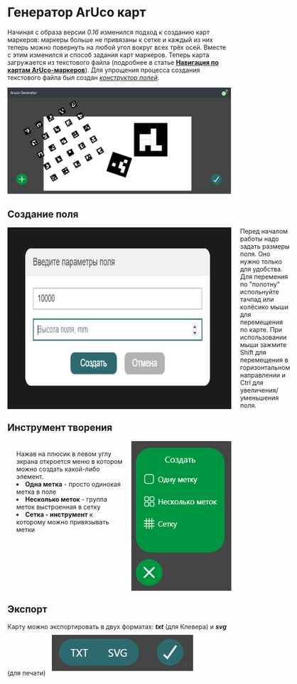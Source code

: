 # Генератор ArUco карт

Начиная с образа версии *0.16* изменился подход к созданию карт маркеров: маркеры больше не привязаны к сетке и каждый из них теперь можно повернуть на любой угол вокруг всех трёх осей. Вместе с этим изменился и способ задания карт маркеров. Теперь карта загружается из текстового файла (подробнее в статье [**Навигация по картам ArUco-маркеров**](https://clever.copterexpress.com/ru/aruco_map.html)). Для упрощения процесса создания текстового файла был создан [*конструктор полей*](https://aruco.tenessinum.ru/).

<img alt="" src="../assets/arucogenmap.PNG"/>

## Создание поля

<div style="display: flex; flex-direction: row"><img src="../assets/fieldsetup.PNG" alt=""><div style="padding-left: 20px">Перед началом работы надо задать размеры поля. Оно нужно только для удобства. Для перемения по "полотну" испольнуйте тачпад или колёсико мыши для перемещения по карте. При использовании мыши зажмите Shift для перемещения в горизонтальном направлении и Ctrl для увеличения/уменьшения поля.</div></div>

## Инструмент творения

<div style="display: flex; flex-direction: row; justify-content: flex-end;"><div style="padding: 20px">Нажав на плюсик в левом углу экрана откроется меню в котором можно создать какой-либо элемент.
<ui>
    <li><strong>Одна метка</strong> - просто одинокая метка в поле</li>
    <li><strong>Несколько меток</strong> - группа меток выстроенная в сетку</li>
    <li><strong>Сетка - инструмент</strong> к которому можно привязывать метки</li>
</ui></div><img src="../assets/tvorec.PNG"></div>

## Экспорт

Карту можно экспортировать в двух форматах: ***txt*** (для Клевера) и ***svg*** (для печати)
<img style="margin: 10px;" src="../assets/expotivka.PNG" alt=""/>
